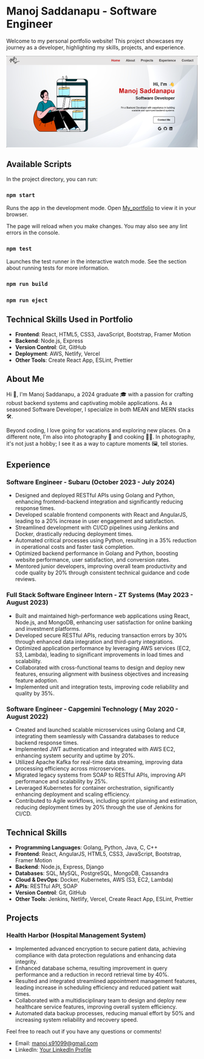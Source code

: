 # Manoj Saddanapu - Software Engineer

Welcome to my personal portfolio website! This project showcases my journey as a developer, highlighting my skills, projects, and experience.

![Homepage Screenshot](./public/assets/homepage.png)

## Available Scripts

In the project directory, you can run:

### `npm start`

Runs the app in the development mode.
Open [My_portfolio](https://manojs1099.github.io/) to view it in your browser.

The page will reload when you make changes.
You may also see any lint errors in the console.

### `npm test`

Launches the test runner in the interactive watch mode.
See the section about running tests for more information.

### `npm run build`

### `npm run eject`

## Technical Skills Used in Portfolio

- **Frontend**: React, HTML5, CSS3, JavaScript, Bootstrap, Framer Motion
- **Backend**: Node.js, Express
- **Version Control**: Git, GitHub
- **Deployment**: AWS, Netlify, Vercel
- **Other Tools**: Create React App, ESLint, Prettier


## About Me

Hi 👋, I'm Manoj Saddanapu, a 2024 graduate 🎓 with a passion for crafting robust backend systems and captivating mobile applications. As a seasoned Software Developer, I specialize in both MEAN and MERN stacks 🛠️.

Beyond coding, I love going for vacations and exploring new places. On a different note, I'm also into photography 📸 and cooking 🧑‍🍳. In photography, it's not just a hobby; I see it as a way to capture moments 🖼️, tell stories.

## Experience

###   Software Engineer - Subaru (October 2023 - July 2024)
- Designed and deployed RESTful APIs using Golang and Python, enhancing frontend-backend integration and significantly reducing response times.
- Developed scalable frontend components with React and AngularJS, leading to a 20% increase in user engagement and satisfaction.
- Streamlined development with CI/CD pipelines using Jenkins and Docker, drastically reducing deployment times.
- Automated critical processes using Python, resulting in a 35% reduction in operational costs and faster task completion.
- Optimized backend performance in Golang and Python, boosting website performance, user satisfaction, and conversion rates.
- Mentored junior developers, improving overall team productivity and code quality by 20% through consistent technical guidance and code reviews.

### Full Stack Software Engineer Intern - ZT Systems (May 2023 - August 2023)
- Built and maintained high-performance web applications using React, Node.js, and MongoDB, enhancing user satisfaction for online banking and investment platforms.
- Developed secure RESTful APIs, reducing transaction errors by 30% through enhanced data integration and third-party integrations.
- Optimized application performance by leveraging AWS services (EC2, S3, Lambda), leading to significant improvements in load times and scalability.
- Collaborated with cross-functional teams to design and deploy new features, ensuring alignment with business objectives and increasing feature adoption.
- Implemented unit and integration tests, improving code reliability and quality by 35%.

### Software Engineer - Capgemini Technology ( May 2020 - August 2022)
- Created and launched scalable microservices using Golang and C#, integrating them seamlessly with Cassandra databases to reduce backend response times.
- Implemented JWT authentication and integrated with AWS EC2, enhancing system security and uptime by 20%.
- Utilized Apache Kafka for real-time data streaming, improving data processing efficiency across microservices.
- Migrated legacy systems from SOAP to RESTful APIs, improving API performance and scalability by 25%.
- Leveraged Kubernetes for container orchestration, significantly enhancing deployment and scaling efficiency.
- Contributed to Agile workflows, including sprint planning and estimation, reducing deployment times by 20% through the use of Jenkins for CI/CD.

## Technical Skills

- **Programming Languages**: Golang, Python, Java, C, C++
- **Frontend**: React, AngularJS, HTML5, CSS3, JavaScript, Bootstrap, Framer Motion
- **Backend**: Node.js, Express, Django
- **Databases**: SQL, MySQL, PostgreSQL, MongoDB, Cassandra
- **Cloud & DevOps**: Docker, Kubernetes, AWS (S3, EC2, Lambda)
- **APIs**: RESTful API, SOAP
- **Version Control**: Git, GitHub
- **Other Tools**: Jenkins, Netlify, Vercel, Create React App, ESLint, Prettier

## Projects

### Health Harbor (Hospital Management System)
- Implemented advanced encryption to secure patient data, achieving compliance with data protection regulations and enhancing data integrity.
- Enhanced database schema, resulting improvement in query performance and a reduction in record retrieval time by 40%.
- Resulted and integrated streamlined appointment management features, leading increase in scheduling efficiency and reduced patient wait times.
- Collaborated with a multidisciplinary team to design and deploy new healthcare service features, improving overall system efficiency.
- Automated data backup processes, reducing manual effort by 50% and increasing system reliability and recovery speed.


Feel free to reach out if you have any questions or comments!

- Email: manoj.s91099@gmail.com
- LinkedIn: [Your LinkedIn Profile](www.linkedin.com/in/manoj-sa72199126)
